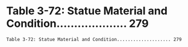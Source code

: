 # Table 3-72: Statue Material and Condition.................... 279

```
Table 3-72: Statue Material and Condition.................... 279

```
